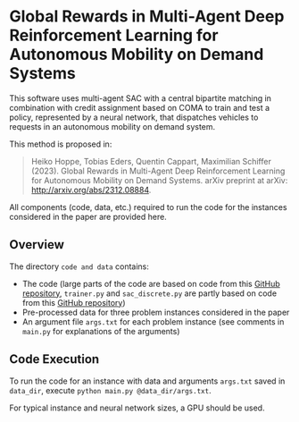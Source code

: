 # Global Rewards in Multi-Agent Deep Reinforcement Learning for Autonomous Mobility on Demand Systems

This software uses multi-agent SAC with a central bipartite matching in combination with credit assignment based on COMA to train and test a policy, represented by a neural network, that dispatches vehicles to requests in an autonomous mobility on demand system.

This method is proposed in:

> Heiko Hoppe, Tobias Eders, Quentin Cappart, Maximilian Schiffer (2023). Global Rewards in Multi-Agent Deep Reinforcement Learning for Autonomous Mobility on Demand Systems. arXiv preprint at arXiv: http://arxiv.org/abs/2312.08884.

All components (code, data, etc.) required to run the code for the instances considered in the paper are provided here.

## Overview
The directory `code and data` contains:
- The code (large parts of the code are based on code from this [GitHub repository](https://github.com/tumBAIS/HybridMADRL-AMoD), `trainer.py` and `sac_discrete.py` are partly based on code from this [GitHub repository](https://github.com/keiohta/tf2rl))
- Pre-processed data for three problem instances considered in the paper
- An argument file `args.txt` for each problem instance (see comments in `main.py` for explanations of the arguments)

## Code Execution
To run the code for an instance with data and arguments `args.txt` saved in `data_dir`, execute `python main.py @data_dir/args.txt`.

For typical instance and neural network sizes, a GPU should be used.